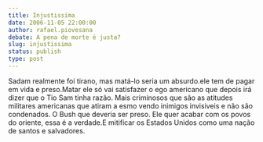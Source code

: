 ```yaml
---
title: Injustissima
date: 2006-11-05 22:00:00
author: rafael.piovesana
debate: A pena de morte é justa?
slug: injustissima
status: publish 
type: post
---
```


Sadam realmente foi tirano, mas matá-lo seria um absurdo.ele tem de pagar em vida e preso.Matar ele só vai satisfazer o ego americano que depois irá dizer que o Tio Sam tinha razão.
Mais criminosos que são as atitudes militares americanas que atiram a esmo vendo inimigos invisiveis e não são condenados.
O Bush que deveria ser preso. Ele quer acabar com os povos do oriente, essa é a verdade.E mitificar os Estados Unidos como uma nação de santos e salvadores.

